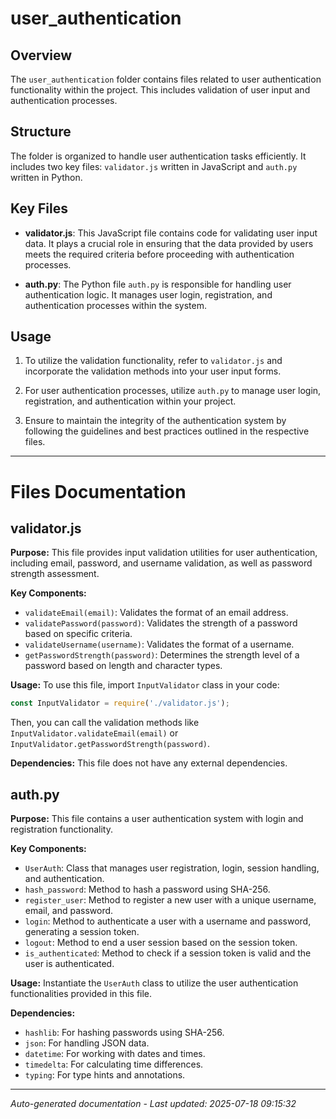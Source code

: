 # user_authentication

## Overview
The `user_authentication` folder contains files related to user authentication functionality within the project. This includes validation of user input and authentication processes.

## Structure
The folder is organized to handle user authentication tasks efficiently. It includes two key files: `validator.js` written in JavaScript and `auth.py` written in Python.

## Key Files
- **validator.js**: This JavaScript file contains code for validating user input data. It plays a crucial role in ensuring that the data provided by users meets the required criteria before proceeding with authentication processes.
  
- **auth.py**: The Python file `auth.py` is responsible for handling user authentication logic. It manages user login, registration, and authentication processes within the system.

## Usage
1. To utilize the validation functionality, refer to `validator.js` and incorporate the validation methods into your user input forms.
   
2. For user authentication processes, utilize `auth.py` to manage user login, registration, and authentication within your project.

3. Ensure to maintain the integrity of the authentication system by following the guidelines and best practices outlined in the respective files.

---

# Files Documentation

## validator.js

**Purpose:** This file provides input validation utilities for user authentication, including email, password, and username validation, as well as password strength assessment.

**Key Components:**
- `validateEmail(email)`: Validates the format of an email address.
- `validatePassword(password)`: Validates the strength of a password based on specific criteria.
- `validateUsername(username)`: Validates the format of a username.
- `getPasswordStrength(password)`: Determines the strength level of a password based on length and character types.

**Usage:** To use this file, import `InputValidator` class in your code:
```javascript
const InputValidator = require('./validator.js');
```
Then, you can call the validation methods like `InputValidator.validateEmail(email)` or `InputValidator.getPasswordStrength(password)`.

**Dependencies:** This file does not have any external dependencies.

## auth.py

**Purpose:** This file contains a user authentication system with login and registration functionality.

**Key Components:**
- `UserAuth`: Class that manages user registration, login, session handling, and authentication.
- `hash_password`: Method to hash a password using SHA-256.
- `register_user`: Method to register a new user with a unique username, email, and password.
- `login`: Method to authenticate a user with a username and password, generating a session token.
- `logout`: Method to end a user session based on the session token.
- `is_authenticated`: Method to check if a session token is valid and the user is authenticated.

**Usage:** Instantiate the `UserAuth` class to utilize the user authentication functionalities provided in this file.

**Dependencies:**
- `hashlib`: For hashing passwords using SHA-256.
- `json`: For handling JSON data.
- `datetime`: For working with dates and times.
- `timedelta`: For calculating time differences.
- `typing`: For type hints and annotations.

---
*Auto-generated documentation - Last updated: 2025-07-18 09:15:32*
